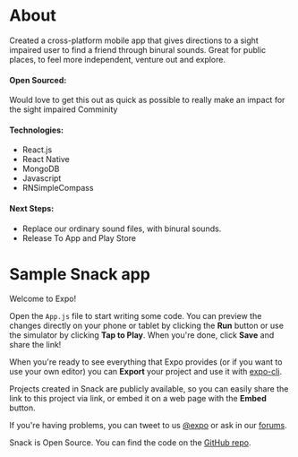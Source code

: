 
# About
Created a cross-platform mobile app that gives directions to a sight impaired user to find a friend through binural sounds. Great for public places, to feel more independent, venture out and explore.

#### Open Sourced: 
Would love to get this out as quick as possible to really make an impact for the sight impaired Comminity

#### Technologies: 
- React.js
- React Native
- MongoDB
- Javascript
- RNSimpleCompass

#### Next Steps:
- Replace our ordinary sound files, with binural sounds. 
- Release To App and Play Store


# Sample Snack app

Welcome to Expo!

Open the `App.js` file to start writing some code. You can preview the changes directly on your phone or tablet by clicking the **Run** button or use the simulator by clicking **Tap to Play**. When you're done, click **Save** and share the link!

When you're ready to see everything that Expo provides (or if you want to use your own editor) you can **Export** your project and use it with [expo-cli](https://docs.expo.io/versions/latest/introduction/installation.html).

Projects created in Snack are publicly available, so you can easily share the link to this project via link, or embed it on a web page with the **Embed** button.

If you're having problems, you can tweet to us [@expo](https://twitter.com/expo) or ask in our [forums](https://forums.expo.io).

Snack is Open Source. You can find the code on the [GitHub repo](https://github.com/expo/snack-web).
